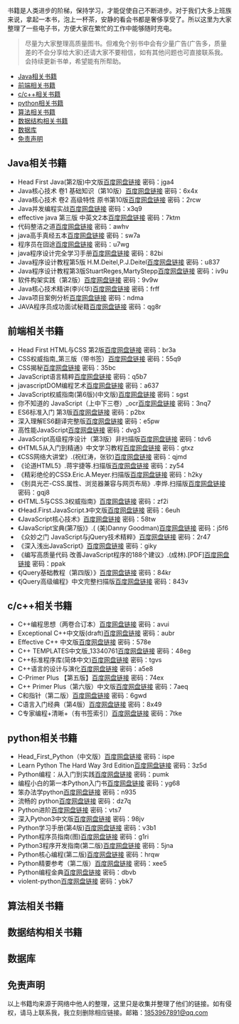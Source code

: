 书籍是人类进步的阶梯，保持学习，才能促使自己不断进步。对于我们大多上班族来说，拿起一本书，泡上一杯茶，安静的看会书都是奢侈享受了。所以这里为大家整理了一些电子书，方便大家在繁忙的工作中能够随时充电。
>尽量为大家整理高质量图书。但难免个别书中会有少量广告(广告多，质量差的不会分享给大家)还请大家不要相信，如有其他问题也可直接联系我。会持续更新书单，希望能有所帮助。

* [Java相关书籍](#java相关书籍)
* [前端相关书籍](#前端相关书籍)
* [c/c\+\+相关书籍](#cc相关书籍)
* [python相关书籍](#python相关书籍)
* [算法相关书籍](#算法相关书籍)
* [数据结构相关书籍](#数据结构相关书籍)
* [数据库](#数据库)
* [免责声明](#免责声明)

## Java相关书籍
- Head First Java(第2版)中文版[百度网盘链接](https://pan.baidu.com/s/1wjHxAfTuRgHdLIsnOzAF_w) 密码：jga4
- Java核心技术 卷1 基础知识（第10版）[百度网盘链接](https://pan.baidu.com/s/1TdNnTyk5NkgOmWcI07QdOA) 密码：6x4x
- Java核心技术 卷2 高级特性 原书第10版[百度网盘链接](https://pan.baidu.com/s/1IAlcYEhzLRzSAX-JPUkw_w) 密码：2rcw
- Java并发编程实战[百度网盘链接](https://pan.baidu.com/s/1ayChUAfHx7ZNrmTUIMjDkw) 密码：x3q9
- effective java 第三版 中英文2本[百度网盘链接](https://pan.baidu.com/s/1aFBuBT8JxzLDrcQ9qOKT6g) 密码：7ktm
- 代码整洁之道[百度网盘链接](https://pan.baidu.com/s/1o4RljK4nFIhqmjl2cq_7Ew) 密码：awhv
- java高手真经五本[百度网盘链接](https://pan.baidu.com/s/11qWYo_5Hg-chU1sH8Z2XoQ) 密码：sw7a
- 程序员在囧途[百度网盘链接](https://pan.baidu.com/s/18xEuDHb9tuLSeC5EQ0ZyPQ) 密码：u7wg
- java程序设计完全学习手册[百度网盘链接](https://pan.baidu.com/s/1yWXIDLb8uakab00jQ0ZUcQ) 密码：82bi
- Java程序设计教程第5版 H.M.Deitel,P.J.Deitel[百度网盘链接](https://pan.baidu.com/s/1n96Swnhm6dHNQrizAEuBJw) 密码：u837
- Java程序设计教程第3版StuartReges,MartyStepp[百度网盘链接](https://pan.baidu.com/s/1yLXdad5vBDWEPAahFR5kMg) 密码：iv9u
- 软件构架实践（第2版）[百度网盘链接](https://pan.baidu.com/s/1C-IT2Tjy2SFS-dotYR7vIA) 密码：9v9w
- Java核心技术精讲(李兴华)[百度网盘链接](https://pan.baidu.com/s/1--M1ZobRDDfYkfpzBNgkRQ) 密码：frff
- Java项目案例分析[百度网盘链接](https://pan.baidu.com/s/1siqJwR9j9ymA718neiqsPg) 密码：ndma
- JAVA程序员成功面试秘籍[百度网盘链接](https://pan.baidu.com/s/1XFzYgg_WWjcpd5FE-FodGA) 密码：qg8r

## 前端相关书籍
- Head First HTML与CSS 第2版[百度网盘链接](https://pan.baidu.com/s/1zF1Ozfpn3fLHWmzeY1FXoA) 密码：br3a
- CSS权威指南_第三版（带书签）[百度网盘链接](https://pan.baidu.com/s/1vTlSQY2hDa7fRGv5oX3WYA) 密码：55q9
- CSS揭秘[百度网盘链接](https://pan.baidu.com/s/12u_50EfY9ahHaSW5x-fj2w) 密码：35bc
- JavaScript语言精粹[百度网盘链接](https://pan.baidu.com/s/16AislVP0Fbt06cqjjw49lQ) 密码：q5b7
- javascriptDOM编程艺术[百度网盘链接](https://pan.baidu.com/s/1Oa0RKKI5x2IaEeOBSS6_ZQ) 密码：a637
- JavaScript权威指南(第6版)(中文版)[百度网盘链接](https://pan.baidu.com/s/1uuZiNdfbd6rB7BT4QJbABA) 密码：sgst
- 你不知道的 JavaScript（上中下三卷）_ocr[百度网盘链接](https://pan.baidu.com/s/1X_CsotqU08mcX_BvaXNP7g) 密码：3nq7
- ES6标准入门 第3版[百度网盘链接](https://pan.baidu.com/s/1pIXs1lGE63iY01eTXsrJDg) 密码：p2bx
- 深入理解ES6翻译完整版[百度网盘链接](https://pan.baidu.com/s/1OSXWM_6v9jSPD-NJktPJIw) 密码：e5pw
- 高性能JavaScript[百度网盘链接](https://pan.baidu.com/s/1tOndmHWuPMEN9zJfqyteVA) 密码：dvg3
- JavaScript高级程序设计（第3版）非扫描版[百度网盘链接](https://pan.baidu.com/s/1N8Qe0TKdUNfupcmvf4uAQg) 密码：tdv6
- 《HTML5从入门到精通》中文学习教程[百度网盘链接](https://pan.baidu.com/s/1C2wPwb1LtOnIgxaXrxoXGA) 密码：gtxz
- 《CSS网络大讲堂》.(祝红涛，张钦)[百度网盘链接](https://pan.baidu.com/s/1b8QJrQq9bXo8QEUMpI80rQ) 密码：qjmd
- 《论道HTML5》.蒋宇捷等.扫描版[百度网盘链接](https://pan.baidu.com/s/15IT3R1PdBaFe_ElSFigkDQ) 密码：zy54
- 《精彩绝伦的CSS》.Eric.A.Meyer.扫描版[百度网盘链接](https://pan.baidu.com/s/1mudGXJsdim6GZu-S7Zho4g) 密码：h2ky
- 《别具光芒-CSS.属性、浏览器兼容与网页布局》.李烨.扫描版[百度网盘链接](https://pan.baidu.com/s/1U0eFqKKf0maCmcgwDPbvaw) 密码：gqj8
- 《HTML.5与CSS.3权威指南》[百度网盘链接](https://pan.baidu.com/s/1i01HeIJhkJARSjrhzUxazQ) 密码：zf2i
- 《Head.First.JavaScript.》中文版[百度网盘链接](https://pan.baidu.com/s/1Vmr97aADJ5VBYcAoaRJmNA) 密码：6euh
- 《JavaScript核心技术》[百度网盘链接](https://pan.baidu.com/s/1-kLj79ER9n470f9dAoH65w) 密码：58tw
- 《JavaScript宝典(第7版)》.( (美)Danny Goodman)[百度网盘链接](https://pan.baidu.com/s/1_sL2cKzIdIyN4SfvCg8-ig) 密码：j5f6
- 《众妙之门 JavaScript与jQuery技术精粹》[百度网盘链接](https://pan.baidu.com/s/1yBsJV4RuUoRxamqF4OOVuQ) 密码：2r47
- 《深入浅出JavaScript》[百度网盘链接](https://pan.baidu.com/s/1BMTQXRPoWibfIuIo-u3NxQ) 密码：giky
- 《编写高质量代码 改善JavaScript程序的188个建议》.(成林).[PDF][百度网盘链接](https://pan.baidu.com/s/1RfZvnHJPsSBPqc1SSfuvWg) 密码：ppak
- 《jQuery基础教程（第四版）》[百度网盘链接](https://pan.baidu.com/s/1-aYrvhJiTXiyoB9q--rJUQ) 密码：84kr
- 《jQuery高级编程》中文完整扫描版[百度网盘链接](https://pan.baidu.com/s/1EBCKB6Yy0hhvW84tEs3zFA) 密码：843v

## c/c++相关书籍
- C++编程思想（两卷合订本）[百度网盘链接](https://pan.baidu.com/s/1fz_V5LaCWdU0X2pvygJZpA) 密码：avui
- Exceptional C++中文版(draft)[百度网盘链接](https://pan.baidu.com/s/1WjOuvS_PpnbPV86GHWZu6Q) 密码：aubr
- Effective C++ 中文版[百度网盘链接](https://pan.baidu.com/s/1b97_xhU4AzPlG0xGt9UbKw) 密码：578e
- C++ TEMPLATES中文版_13340761[百度网盘链接](https://pan.baidu.com/s/1iDSIRfH_rKfBWQK4KHLgDQ) 密码：48eg
- C++标准程序库(简体中文)[百度网盘链接](https://pan.baidu.com/s/10M_dr-rcam85_Qyefz6--A) 密码：tgvs
- C++语言的设计与演化[百度网盘链接](https://pan.baidu.com/s/1CR357wIttVUnwPmAwCRzQw) 密码：a5e8
- C-Primer Plus 【第五版】[百度网盘链接](https://pan.baidu.com/s/1cympf2lFk8sw618Daopmww) 密码：74ex
- C++ Primer Plus（第六版）中文版[百度网盘链接](https://pan.baidu.com/s/1uWJncnsG7h1lfK8tqt6nyg) 密码：7aeq
- C和指针（第二版）[百度网盘链接](https://pan.baidu.com/s/14dMpHfML-ORHj3m5RJnTSg) 密码：6gwd
- C语言入门经典（第4版）[百度网盘链接](https://pan.baidu.com/s/1J0a9XIFqz7vHmiij4r5Ztw) 密码：8x49
- C专家编程+清晰+（有书签索引）[百度网盘链接](https://pan.baidu.com/s/1YOW_4obGzLKJ7bJw5P_iBw) 密码：7tke

## python相关书籍
- Head_First_Python（中文版）[百度网盘链接](https://pan.baidu.com/s/1xvJIly0iuOz-J45pLjQcQA) 密码：ispe
- Learn Python The Hard Way 3rd Edition[百度网盘链接](https://pan.baidu.com/s/108mmsZTEOrLLpuKDE3Tscg) 密码：3z5d
- Python编程：从入门到实践[百度网盘链接](https://pan.baidu.com/s/10uVIAOoysIDeV0RhkonNyw) 密码：pumk
- 编程小白的第一本Python入门书[百度网盘链接](https://pan.baidu.com/s/1AS-CUvK50HkyQ8DZV5QhYg) 密码：yg68
- 笨办法学python[百度网盘链接](https://pan.baidu.com/s/1jCv-9JzDy8kZysN-Vj3Y3Q) 密码：n935
- 流畅的 python[百度网盘链接](https://pan.baidu.com/s/1aMKpt8M2I8NJ3e0zvZhO3A) 密码：dz7q
- Python进阶[百度网盘链接](https://pan.baidu.com/s/1Ps91LzquVDecXUauIRF_NQ) 密码：vts7
- 深入Python3中文版[百度网盘链接](https://pan.baidu.com/s/1ZafXTzjWKFLwMiNl9JaVMg) 密码：98jv
- Python学习手册(第4版)[百度网盘链接](https://pan.baidu.com/s/1eJsCwVoqhkTJgo3W1sijCg) 密码：v3b1
- Python程序员指南(图)[百度网盘链接](https://pan.baidu.com/s/1XKSFBZDRlS_HmcOGKksVIg) 密码：g1ri
- Python3程序开发指南(第二版)[百度网盘链接](https://pan.baidu.com/s/1gnVFdWd8f7P7ZglNR5MxbA) 密码：5jna
- Python核心编程(第二版)[百度网盘链接](https://pan.baidu.com/s/18RIoP1Eh1V8zUC1lyjeBLw) 密码：hrqw
- Python精要参考（第二版）[百度网盘链接](https://pan.baidu.com/s/1ZDVmMjDAsZGbcW6DUthdkA) 密码：xee5
- Python编程金典[百度网盘链接](https://pan.baidu.com/s/16_2v2P6t-8vZkZ_zi0jbEw) 密码：dbvb
- violent-python[百度网盘链接](https://pan.baidu.com/s/1nNUM4ternc-i7nTxk3StSA) 密码：ybk7

## 算法相关书籍

## 数据结构相关书籍

## 数据库

## 免责声明
以上书籍均来源于网络中他人的整理，这里只是收集并整理了他们的链接。如有侵权，请马上联系我，我立刻删除相应链接。邮箱：1853967891@qq.com

